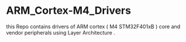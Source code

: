 # ARM_Cortex-M4_Drivers
this Repo contains drivers of ARM cortex ( M4 STM32F401xB ) core and vendor peripherals using Layer Architecture .
